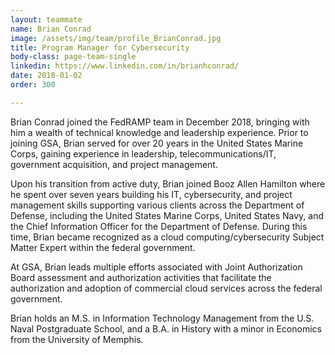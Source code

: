 ```yaml
---
layout: teammate
name: Brian Conrad
image: /assets/img/team/profile_BrianConrad.jpg
title: Program Manager for Cybersecurity
body-class: page-team-single
linkedin: https://www.linkedin.com/in/brianhconrad/
date: 2018-01-02
order: 300

---
```

Brian Conrad joined the FedRAMP team in December 2018, bringing with him a wealth of technical knowledge and leadership experience. Prior to joining GSA, Brian served for over 20 years in the United States Marine Corps, gaining experience in leadership, telecommunications/IT, government acquisition, and project management.

Upon his transition from active duty, Brian joined Booz Allen Hamilton where he spent over seven years building his IT, cybersecurity, and project management skills supporting various clients across the Department of Defense, including the United States Marine Corps, United States Navy, and the Chief Information Officer for the Department of Defense. During this time, Brian became recognized as a cloud computing/cybersecurity Subject Matter Expert within the federal government.

At GSA, Brian leads multiple efforts associated with Joint Authorization Board assessment and authorization activities that facilitate the authorization and adoption of commercial cloud services across the federal government.

Brian holds an M.S. in Information Technology Management from the U.S. Naval Postgraduate School, and a B.A. in History with a minor in Economics from the University of Memphis.
